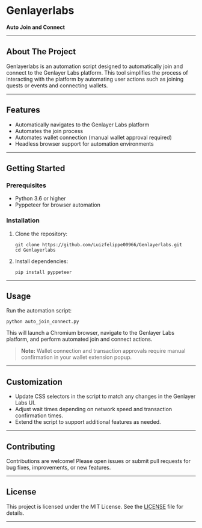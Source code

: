 # Genlayerlabs

**Auto Join and Connect**

---

## About The Project

Genlayerlabs is an automation script designed to automatically join and connect to the Genlayer Labs platform. This tool simplifies the process of interacting with the platform by automating user actions such as joining quests or events and connecting wallets.

---

## Features

- Automatically navigates to the Genlayer Labs platform
- Automates the join process
- Automates wallet connection (manual wallet approval required)
- Headless browser support for automation environments

---

## Getting Started

### Prerequisites

- Python 3.6 or higher
- Pyppeteer for browser automation

### Installation

1. Clone the repository:

   ```
   git clone https://github.com/Luizfelippe00966/Genlayerlabs.git
   cd Genlayerlabs
   ```

2. Install dependencies:

   ```
   pip install pyppeteer
   ```

---

## Usage

Run the automation script:

```
python auto_join_connect.py
```

This will launch a Chromium browser, navigate to the Genlayer Labs platform, and perform automated join and connect actions.

> **Note:** Wallet connection and transaction approvals require manual confirmation in your wallet extension popup.

---

## Customization

- Update CSS selectors in the script to match any changes in the Genlayer Labs UI.
- Adjust wait times depending on network speed and transaction confirmation times.
- Extend the script to support additional features as needed.

---

## Contributing

Contributions are welcome! Please open issues or submit pull requests for bug fixes, improvements, or new features.

---

## License

This project is licensed under the MIT License. See the [LICENSE](LICENSE) file for details.

---
